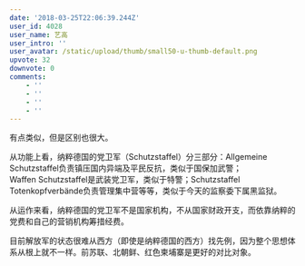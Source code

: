 ```yaml
---
date: '2018-03-25T22:06:39.244Z'
user_id: 4028
user_name: 艺高
user_intro: ''
user_avatar: /static/upload/thumb/small50-u-thumb-default.png
upvote: 32
downvote: 0
comments:
    - ''
    - ''
    - ''
    - ''
---
```


有点类似，但是区别也很大。

从功能上看，纳粹德国的党卫军（Schutzstaffel）分三部分：Allgemeine Schutzstaffel负责镇压国内异端及平民反抗，类似于国保加武警；Waffen Schutzstaffel是武装党卫军，类似于特警；Schutzstaffel Totenkopfverbände负责管理集中营等等，类似于今天的监察委下属黑监狱。

从运作来看，纳粹德国的党卫军不是国家机构，不从国家财政开支，而依靠纳粹的党费和自己的营销机构筹措经费。

目前解放军的状态很难从西方（即使是纳粹德国的西方）找先例，因为整个思想体系从根上就不一样。前苏联、北朝鲜、红色柬埔寨是更好的对比对象。
